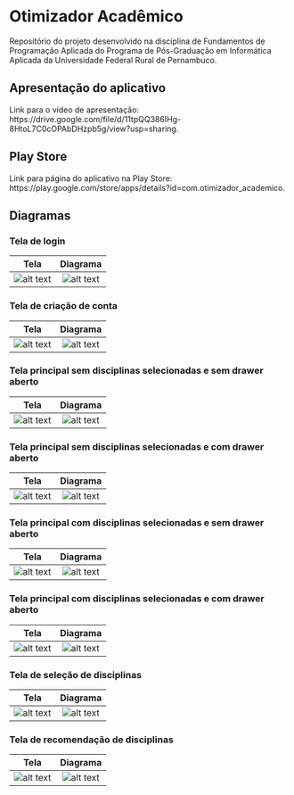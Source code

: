 # Otimizador Acadêmico
Repositório do projeto desenvolvido na disciplina de Fundamentos de Programação Aplicada do Programa de Pós-Graduação em Informática Aplicada da Universidade Federal Rural de Pernambuco.

<h2>Apresentação do aplicativo</h2>
Link para o vídeo de apresentação: https://drive.google.com/file/d/11tpQQ386IHg-8HtoL7C0cOPAbDHzpb5g/view?usp=sharing.

<h2>Play Store</h2>
Link para página do aplicativo na Play Store: https://play.google.com/store/apps/details?id=com.otimizador_academico.

<h2>Diagramas</h2>

<h3>Tela de login</h3>

Tela             |  Diagrama
:-------------------------:|:-------------------------:
![alt text](https://raw.githubusercontent.com/EbonyMarques/FPA/main/rep/1.jpg)  |  ![alt text](https://raw.githubusercontent.com/EbonyMarques/FPA/main/rep/login%20screen.png)

<h3>Tela de criação de conta</h3>

Tela             |  Diagrama
:-------------------------:|:-------------------------:
![alt text](https://raw.githubusercontent.com/EbonyMarques/FPA/main/rep/2.jpg)  |  ![alt text](https://raw.githubusercontent.com/EbonyMarques/FPA/main/rep/create%20account%20screen.png)

<h3>Tela principal sem disciplinas selecionadas e sem drawer aberto</h3>

Tela             |  Diagrama
:-------------------------:|:-------------------------:
![alt text](https://raw.githubusercontent.com/EbonyMarques/FPA/main/rep/3.jpg)  |  ![alt text](https://raw.githubusercontent.com/EbonyMarques/FPA/main/rep/Home%20Page%20vazia%20sem%20drawer.png)

<h3>Tela principal sem disciplinas selecionadas e com drawer aberto</h3>

Tela             |  Diagrama
:-------------------------:|:-------------------------:
![alt text](https://raw.githubusercontent.com/EbonyMarques/FPA/main/rep/4.jpg)  |  ![alt text](https://raw.githubusercontent.com/EbonyMarques/FPA/main/rep/home%20page%20screen%20vazia.png)

<h3>Tela principal com disciplinas selecionadas e sem drawer aberto</h3>

Tela             |  Diagrama
:-------------------------:|:-------------------------:
![alt text](https://raw.githubusercontent.com/EbonyMarques/FPA/main/rep/5.jpg)  |  ![alt text](https://raw.githubusercontent.com/EbonyMarques/FPA/main/rep/home%20screen%20sem%20drawer.png)

<h3>Tela principal com disciplinas selecionadas e com drawer aberto</h3>

Tela             |  Diagrama
:-------------------------:|:-------------------------:
![alt text](https://raw.githubusercontent.com/EbonyMarques/FPA/main/rep/6.jpg)  |  ![alt text](https://raw.githubusercontent.com/EbonyMarques/FPA/main/rep/home%20screen%20com%20drawer.png)

<h3>Tela de seleção de disciplinas</h3>

Tela             |  Diagrama
:-------------------------:|:-------------------------:
![alt text](https://raw.githubusercontent.com/EbonyMarques/FPA/main/rep/7.jpg)  |  ![alt text](https://raw.githubusercontent.com/EbonyMarques/FPA/main/rep/select%20classes%20screen.png)

<h3>Tela de recomendação de disciplinas</h3>

Tela             |  Diagrama
:-------------------------:|:-------------------------:
![alt text](https://raw.githubusercontent.com/EbonyMarques/FPA/main/rep/8.jpg)  |  ![alt text](https://raw.githubusercontent.com/EbonyMarques/FPA/main/rep/recommended%20classes%20screen.png)
